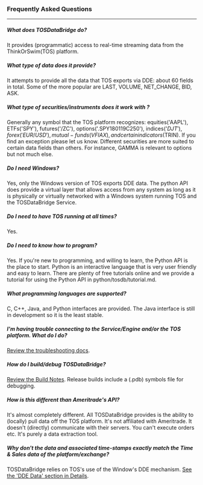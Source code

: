 ### Frequently Asked Questions
- - -

##### What does TOSDataBridge do?

It provides (programmatic) access to real-time streaming data from the ThinkOrSwim(TOS) platform.

##### What type of data does it provide?

It attempts to provide all the data that TOS exports via DDE: about 60 fields in total. Some of the more popular are LAST, VOLUME, NET_CHANGE, BID, ASK.

##### What type of securities/instruments does it work with ?

Generally any symbol that the TOS platform recognizes: equities('AAPL'), ETFs('SPY'), futures('/ZC'), options('.SPY180119C250'), indices('$DJT'), forex('EUR/USD'), mutual-funds(VFIAX), and certain indicators($TRIN). If you find an exception please let us know. Different securities are more suited to certain data fields than others. For instance, GAMMA is relevant to options but not much else. 

##### Do I need Windows?

Yes, only the Windows version of TOS exports DDE data. The python API does provide a virtual layer that allows access from any system as long as it is physically or virtually networked with a Windows system running TOS and the TOSDataBridge Service. 

##### Do I need to have TOS running at all times?

Yes.

##### Do I need to know how to program?

Yes. If you're new to programming, and willing to learn, the Python API is the place to start. Python is an interactive language that is very user friendly and easy to learn. There are plenty of free tutorials online and we provide a tutorial for using the Python API in python/tosdb/tutorial.md.

##### What programming languages are supported?

C, C++, Java, and Python interfaces are provided. The Java interface is still in development so it is the least stable.

##### I'm having trouble connecting to the Service/Engine and/or the TOS platform. What do I do?

[Review the troubleshooting docs](README_TROUBLESHOOTING.md). 

##### How do I build/debug TOSDataBridge?

[Review the Build Notes](README.md#build-optional). Release builds include a (.pdb) symbols file for debugging. 

##### How is this different than Ameritrade's API?

It's almost completely different. All TOSDataBridge provides is the ability to (locally) pull data off the TOS platform. It's not affiliated with Ameritrade. It doesn't (directly) communicate with their servers. You can't execute orders etc. It's purely a data extraction tool.

##### Why don't the data and associated time-stamps exactly match the Time & Sales data of the platform/exchange?

TOSDataBridge relies on TOS's use of the Window's DDE mechanism. [See the 'DDE Data' section in Details](README_DETAILS.md#important-details). 

